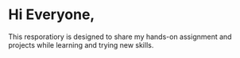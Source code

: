 # Hi Everyone,
This resporatiory is designed to share my hands-on assignment and projects while learning and trying new skills.

